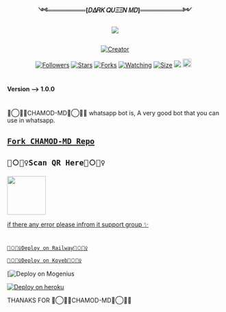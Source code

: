 <p align="center"> 
<b>༺═════════[𝐷𝛥𝑅𝛫 𝑄𝑈𝛯𝛯𝛮 𝛭𝐷]══════════༻</b>
</p>
<p align="center"> 
<img src="https://telegra.ph/file/2410f13a9a02224c996af.jpg"/>
</p>
<p align="center">
  <a href="#"><img src="http://readme-typing-svg.herokuapp.com?font=Fira+Code&pause=1000&width=435&lines=🦑⃝🧚‍♀️CHAMOD-MD🦑⃝🧚‍♀️+Whatsapp+Multidevice+Bot+;Created+By+X-Notiya" alt="">
</p>
<p align="center">
<a href="#"><img title="Creator" src="https://img.shields.io/badge/Creator-X-Notiya-blue.svg?style=for-the-badge&logo=github"></a>
</p>
<p align="center">
<a href="https://github.com/X-Notiya?tab=followers"><img title="Followers" src="https://img.shields.io/github/followers/AlipBot?color=green&style=flat-square"></a>
<a href="https://github.com/X-Notiya/CHAMOD-MD/stargazers/"><img title="Stars" src="https://img.shields.io/github/stars/X-Notiya/CHAMOD-MD?color=white&style=flat-square"></a>
<a href="https://github.com/X-Notiya/CHAMOD-MD/network/members"><img title="Forks" src="https://img.shields.io/github/forks/X-Notiya/CHAMOD-MD?color=yellow&style=flat-square"></a>
<a href="https://github.com/X-Notiya/CHAMOD-MD/watchers"><img title="Watching" src="https://img.shields.io/github/watchers/X-Notiya/CHAMOD-MD?label=Watchers&color=red&style=flat-square"></a>
<a href="https://github.com/X-Notiya/CHAMOD-MD/"><img title="Size" src="https://img.shields.io/github/repo-size/AlipBot/Api-Alpis?style=flat-square&color=darkred"></a>
<a href="https://hits.seeyoufarm.com"><img src="https://hits.seeyoufarm.com/api/count/incr/badge.svg?url=https://github.com/X-Notiya/CHAMOD-MD/%2Fhit-counter&count_bg=%2379C83D&title_bg=%23555555&icon=probot.svg&icon_color=%2304FF00&title=hits&edge_flat=false"/></a>
<a href="https://github.com/X-Notiya/CHAMOD-MD/graphs/commit-activity"><img height="20" src="https://img.shields.io/badge/Maintained-No-red.svg"></a>&nbsp;&nbsp;
</p>

# 

<b>Version --> 1.0.0</b>
# 
🦑⃝🧚‍♀️CHAMOD-MD🦑⃝🧚‍♀️ whatsapp bot is,
A very good bot that you can use in whatsapp.

## [`Fork CHAMOD-MD Repo`](https://github.com/X-Notiya/CHAMOD-MD/fork)







## ```🦑⃝🧚‍♀️Scan QR Here🦑⃝🧚‍♀️```

<a href="https://citel-x.herokuapp.com/id"><img src="https://telegra.ph/file/85d754568883e4b77bfdd.jpg" align="center" width="90" />






  if there any error please infrom it support group ✨
# 

[`🦑⃝🧚‍♀️Deploy on Railway🦑⃝🧚‍♀️`](https://railway.app?referralCode=FnnJ_C)

[`🦑⃝🧚‍♀️Deploy on Koyeb🦑⃝🧚‍♀️`](https://app.koyeb.com/)

[![Deploy on Mogenius](https://studio.mogenius.com/)

[![Deploy on heroku](https://www.herokucdn.com/deploy/button.svg)](https://dashboard.heroku.com/new?button-url=https://github.com/X-Notiya/CHAMOD-MD&template=https://github.com/X-Notiya/CHAMOD-MD.git)

  
THANAKS FOR 🦑⃝🧚‍♀️CHAMOD-MD🦑⃝🧚‍♀️
